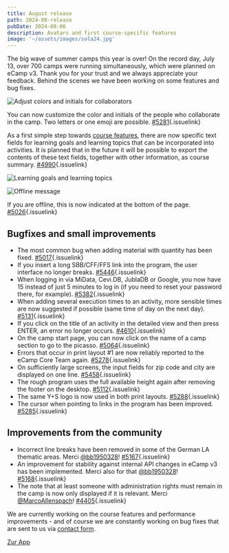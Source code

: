 ```yaml
---
title: August release
path: 2024-08-release
pubDate: 2024-08-06
description: Avatars and first course-specific features
image: '~/assets/images/sola24.jpg'
---
```


The big wave of summer camps this year is over! On the record day, July 13, over 700 camps were running simultaneously, which were planned on eCamp v3. Thank you for your trust and we always appreciate your feedback. Behind the scenes we have been working on some features and bug fixes.

<div class="simple-columns bg-slate-100 dark:bg-slate-800">

![Adjust colors and initials for collaborators](~/assets/images/camp-collaboration-color-en.png)

<div>

You can now customize the color and initials of the people who collaborate in the camp. Two letters or one emoji are possible. [#5281](https://github.com/ecamp/ecamp3/pull/5281){.issuelink}

</div>

</div>

<div class="simple-columns">

<div>

As a first simple step towards [course features](https://github.com/ecamp/ecamp3/issues/4936), there are now specific text fields for learning goals and learning topics that can be incorporated into activities. It is planned that in the future it will be possible to export the contents of these text fields, together with other information, as course summary. [#4990](https://github.com/ecamp/ecamp3/pull/4990){.issuelink}

</div>

![Learning goals and learning topics](~/assets/images/learning-objectives-learning-topics-en.png)

</div>

<div class="simple-columns bg-slate-100 dark:bg-slate-800">

![Offline message](~/assets/images/offline-message-en.png)

<div>

If you are offline, this is now indicated at the bottom of the page. [#5026](https://github.com/ecamp/ecamp3/pull/5026){.issuelink}

</div>

</div>

## Bugfixes and small improvements

- The most common bug when adding material with quantity has been fixed. [#5017](https://github.com/ecamp/ecamp3/pull/5017){.issuelink}
- If you insert a long SBB/CFF/FFS link into the program, the user interface no longer breaks. [#5446](https://github.com/ecamp/ecamp3/issues/5446){.issuelink}
- When logging in via MiData, Cevi.DB, JublaDB or Google, you now have 15 instead of just 5 minutes to log in (if you need to reset your password there, for example). [#5382](https://github.com/ecamp/ecamp3/pull/5382){.issuelink}
- When adding several execution times to an activity, more sensible times are now suggested if possible (same time of day on the next day). [#5131](https://github.com/ecamp/ecamp3/pull/5131){.issuelink}
- If you click on the title of an activity in the detailed view and then press ENTER, an error no longer occurs. [#4610](https://github.com/ecamp/ecamp3/pull/4610){.issuelink}
- On the camp start page, you can now click on the name of a camp section to go to the picasso. [#5064](https://github.com/ecamp/ecamp3/issues/5064){.issuelink}
- Errors that occur in print layout #1 are now reliably reported to the eCamp Core Team again. [#5278](https://github.com/ecamp/ecamp3/pull/5278){.issuelink}
- On sufficiently large screens, the input fields for zip code and city are displayed on one line. [#5458](https://github.com/ecamp/ecamp3/pull/5458){.issuelink}
- The rough program uses the full available height again after removing the footer on the desktop. [#5112](https://github.com/ecamp/ecamp3/pull/5112){.issuelink}
- The same Y+S logo is now used in both print layouts. [#5288](https://github.com/ecamp/ecamp3/pull/5288){.issuelink}
- The cursor when pointing to links in the program has been improved. [#5285](https://github.com/ecamp/ecamp3/pull/5285){.issuelink}

## Improvements from the community
- Incorrect line breaks have been removed in some of the German LA thematic areas. Merci [@bb1950328](https://github.com/bb1950328)! [#5167](https://github.com/ecamp/ecamp3/pull/5167){.issuelink}
- An improvement for stability against internal API changes in eCamp v3 has been implemented. Merci also for that [@bb1950328](https://github.com/bb1950328)! [#5168](https://github.com/ecamp/ecamp3/pull/5168){.issuelink}
- The note that at least someone with administration rights must remain in the camp is now only displayed if it is relevant. Merci [@MarcoAllenspach](https://github.com/MarcoAllenspach)! [#4405](https://github.com/ecamp/ecamp3/pull/4405){.issuelink}

We are currently working on the course features and performance improvements - and of course we are constantly working on bug fixes that are sent to us via [contact form](https://www.ecamp3.ch/de/kontakt/).

<a class="btn secondary mr-4 mb-4" href="https://app.ecamp3.ch" target="_blank">Zur App</a>
